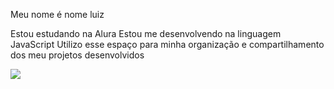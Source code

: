 Meu nome é nome luiz

Estou estudando na Alura
Estou me desenvolvendo na linguagem JavaScript
Utilizo esse espaço para minha organização e compartilhamento dos meu projetos desenvolvidos

![](https://i.pinimg.com/736x/71/56/48/7156480387bffb8a0f1f3bee952ee882.jpg)

